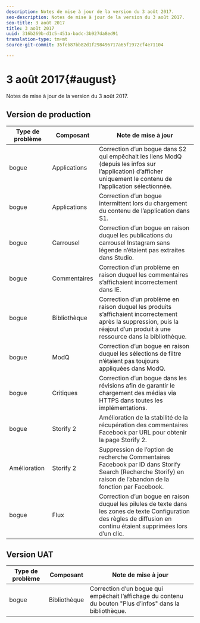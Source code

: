 ```yaml
---
description: Notes de mise à jour de la version du 3 août 2017.
seo-description: Notes de mise à jour de la version du 3 août 2017.
seo-title: 3 août 2017
title: 3 août 2017
uuid: 316b269b-d1c5-451a-badc-3b927da8ed91
translation-type: tm+mt
source-git-commit: 35feb87bb82d1f298496717a65f1972cf4e71104

---
```



# 3 août 2017{#august}

Notes de mise à jour de la version du 3 août 2017.

## Version de production

| **Type de problème** | **Composant** | **Note de mise à jour** |
|---|---|---|
| bogue | Applications | Correction d’un bogue dans S2 qui empêchait les liens ModQ (depuis les infos sur l’application) d’afficher uniquement le contenu de l’application sélectionnée. |
| bogue | Applications | Correction d’un bogue intermittent lors du chargement du contenu de l’application dans S1. |
| bogue | Carrousel | Correction d’un bogue en raison duquel les publications du carrousel Instagram sans légende n’étaient pas extraites dans Studio. |
| bogue | Commentaires | Correction d’un problème en raison duquel les commentaires s’affichaient incorrectement dans IE. |
| bogue | Bibliothèque | Correction d’un problème en raison duquel les produits s’affichaient incorrectement après la suppression, puis la réajout d’un produit à une ressource dans la bibliothèque. |
| bogue | ModQ | Correction d’un bogue en raison duquel les sélections de filtre n’étaient pas toujours appliquées dans ModQ. |
| bogue | Critiques | Correction d’un bogue dans les révisions afin de garantir le chargement des médias via HTTPS dans toutes les implémentations. |
| bogue | Storify 2 | Amélioration de la stabilité de la récupération des commentaires Facebook par URL pour obtenir la page Storify 2. |
| Amélioration | Storify 2 | Suppression de l’option de recherche Commentaires Facebook par ID dans Storify Search (Recherche Storify) en raison de l’abandon de la fonction par Facebook. |
| bogue | Flux | Correction d’un bogue en raison duquel les pilules de texte dans les zones de texte Configuration des règles de diffusion en continu étaient supprimées lors d’un clic. |

## Version UAT

| **Type de problème** | **Composant** | **Note de mise à jour** |
|---|---|---|
| bogue | Bibliothèque | Correction d’un bogue qui empêchait l’affichage du contenu du bouton "Plus d’infos" dans la bibliothèque. |

